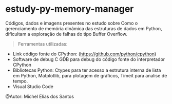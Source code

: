 # estudy-py-memory-manager
Códigos, dados e imagens presentes no estudo sobre Como o gerenciamento de memória dinâmica das estruturas de dados em Python, dificultam a exploração de falhas do tipo Buffer Overflow.

> Ferramentas utilizadas:

- Link código fonte do CPython: (https://github.com/python/cpython)
- Software de debug C GDB para debug do código fonte do interpretador CPython
- Bibliotecas Python: Ctypes para ter acesso a estrutura interna de lista em Python, Matplotlib, para plotagem de gráficos, Timeit para analise de tempo.
- Visual Studio Code
>
@Autor: Michel Elias dos Santos
